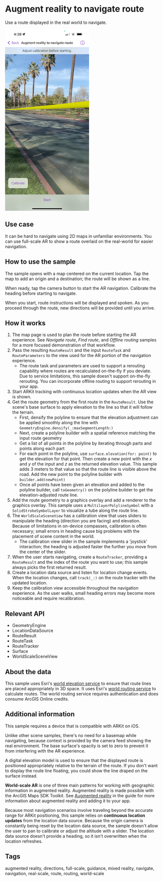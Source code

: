 # Augment reality to navigate route

Use a route displayed in the real world to navigate.

![Image of augment reality to navigate route sample](augment-reality-to-navigate-route.png)

## Use case

It can be hard to navigate using 2D maps in unfamiliar environments. You can use full-scale AR to show a route overlaid on the real-world for easier navigation.

## How to use the sample

The sample opens with a map centered on the current location. Tap the map to add an origin and a destination; the route will be shown as a line.

When ready, tap the camera button to start the AR navigation. Calibrate the heading before starting to navigate.

When you start, route instructions will be displayed and spoken. As you proceed through the route, new directions will be provided until you arrive.

## How it works

1. The map page is used to plan the route before starting the AR experience. See *Navigate route*, *Find route*, and *Offline routing* samples for a more focused demonstration of that workflow.
2. Pass the resulting `RouteResult` and the input `RouteTask` and `RouteParameters` to the view used for the AR portion of the navigation experience.
    * The route task and parameters are used to support a rerouting capability where routes are recalculated on-the-fly if you deviate. Due to service limitations, this sample doesn't support on-the-fly rerouting. You can incorporate offline routing to support rerouting in your app.
3. Start ARKit tracking with continuous location updates when the AR view is shown.
4. Get the route geometry from the first route in the `RouteResult`. Use the scene's base surface to apply elevation to the line so that it will follow the terrain.
    * First, densify the polyline to ensure that the elevation adjustment can be applied smoothly along the line with `GeometryEngine.densify(_:maxSegmentLength:)`
    * Next, create a polyline builder with a spatial reference matching the input route geometry
    * Get a list of all points in the polyline by iterating through parts and points along each part
    * For each point in the polyline, use `surface.elevation(for: point)` to get the elevation for that point. Then create a new point with the *x* and *y* of the input and *z* as the returned elevation value. This sample adds 3 meters to that value so that the route line is visible above the road. Add the new point to the polyline builder with `builder.add(newPoint)`
    * Once all points have been given an elevation and added to the polyline builder, call `toGeometry()` on the polyline builder to get the elevation-adjusted route line.
5. Add the route geometry to a graphics overlay and add a renderer to the graphics overlay. This sample uses a `MultilayerPolylineSymbol` with a `SolidStrokeSymbolLayer` to visualize a tube along the route line.
6. The `WorldScaleSceneView` has a calibration view that uses sliders to manipulate the heading (direction you are facing) and elevation. Because of limitations in on-device compasses, calibration is often necessary; small errors in heading cause big problems with the placement of scene content in the world.
    * The calibration view slider in the sample implements a 'joystick' interaction; the heading is adjusted faster the further you move from the center of the slider.
7. When the user starts navigating, create a `RouteTracker`, providing a `RouteResult` and the index of the route you want to use; this sample always picks the first returned result.
8. Create a location data source and listen for location change events. When the location changes, call `track(_:)` on the route tracker with the updated location.
9. Keep the calibration view accessible throughout the navigation experience. As the user walks, small heading errors may become more noticeable and require recalibration.

## Relevant API

* GeometryEngine
* LocationDataSource
* RouteResult
* RouteTask
* RouteTracker
* Surface
* WorldScaleSceneView

## About the data

This sample uses Esri's [world elevation service](https://elevation3d.arcgis.com/arcgis/rest/services/WorldElevation3D/Terrain3D/ImageServer) to ensure that route lines are placed appropriately in 3D space. It uses Esri's [world routing service](https://www.arcgis.com/home/item.html?id=1feb41652c5c4bd2ba5c60df2b4ea2c4) to calculate routes. The world routing service requires authentication and does consume ArcGIS Online credits.

## Additional information

This sample requires a device that is compatible with ARKit on iOS.

Unlike other scene samples, there's no need for a basemap while navigating, because context is provided by the camera feed showing the real environment. The base surface's opacity is set to zero to prevent it from interfering with the AR experience.

A digital elevation model is used to ensure that the displayed route is positioned appropriately relative to the terrain of the route. If you don't want to display the route line floating, you could show the line draped on the surface instead.

**World-scale AR** is one of three main patterns for working with geographic information in augmented reality. Augmented reality is made possible with the ArcGIS Maps SDK Toolkit. See [Augmented reality](https://developers.arcgis.com/swift/scenes-3d/display-scenes-in-augmented-reality/) in the guide for more information about augmented reality and adding it to your app.

Because most navigation scenarios involve traveling beyond the accurate range for ARKit positioning, this sample relies on **continuous location updates** from the location data source. Because the origin camera is constantly being reset by the location data source, the sample doesn't allow the user to pan to calibrate or adjust the altitude with a slider. The location data source doesn't provide a heading, so it isn't overwritten when the location refreshes.

## Tags

augmented reality, directions, full-scale, guidance, mixed reality, navigate, navigation, real-scale, route, routing, world-scale

